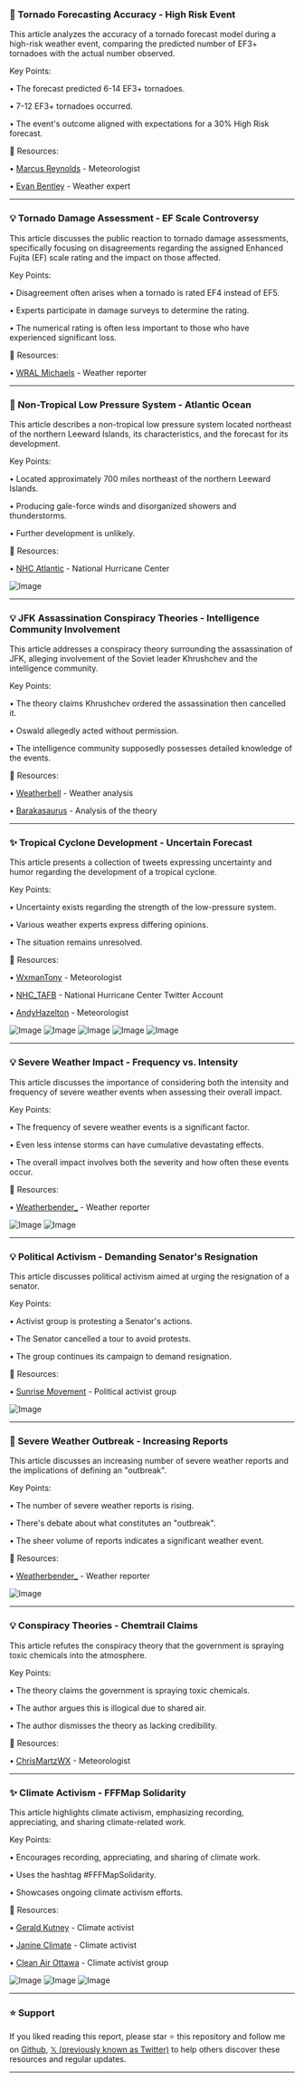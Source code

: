 ### 🤖 Tornado Forecasting Accuracy - High Risk Event

This article analyzes the accuracy of a tornado forecast model during a high-risk weather event, comparing the predicted number of EF3+ tornadoes with the actual number observed.


Key Points:

• The forecast predicted 6-14 EF3+ tornadoes.

• 7-12 EF3+ tornadoes occurred.

• The event's outcome aligned with expectations for a 30% High Risk forecast.


🔗 Resources:

• [Marcus Reynolds](https://x.com/marcusreynold19) - Meteorologist

• [Evan Bentley](https://x.com/evan_bentley) -  Weather expert


---
### 💡 Tornado Damage Assessment - EF Scale Controversy

This article discusses the public reaction to tornado damage assessments, specifically focusing on disagreements regarding the assigned Enhanced Fujita (EF) scale rating and the impact on those affected.


Key Points:

• Disagreement often arises when a tornado is rated EF4 instead of EF5.

•  Experts participate in damage surveys to determine the rating.

•  The numerical rating is often less important to those who have experienced significant loss.


🔗 Resources:

• [WRAL Michaels](https://x.com/WRAL_Michaels) - Weather reporter


---
### 🤖 Non-Tropical Low Pressure System - Atlantic Ocean

This article describes a non-tropical low pressure system located northeast of the northern Leeward Islands, its characteristics, and the forecast for its development.


Key Points:

• Located approximately 700 miles northeast of the northern Leeward Islands.

• Producing gale-force winds and disorganized showers and thunderstorms.

• Further development is unlikely.


🔗 Resources:

• [NHC Atlantic](https://x.com/NHC_Atlantic) - National Hurricane Center

![Image](https://pbs.twimg.com/media/GmQdtuNWsAAn2md?format=png&name=small)

---
### 💡 JFK Assassination Conspiracy Theories - Intelligence Community Involvement

This article addresses a conspiracy theory surrounding the assassination of JFK, alleging involvement of the Soviet leader Khrushchev and the intelligence community.


Key Points:

• The theory claims Khrushchev ordered the assassination then cancelled it.

•  Oswald allegedly acted without permission.

• The intelligence community supposedly possesses detailed knowledge of the events.


🔗 Resources:

• [Weatherbell](https://x.com/weatherbell) - Weather analysis

• [Barakasaurus](https://x.com/barakasaurus) -  Analysis of the theory


---
### ✨  Tropical Cyclone Development -  Uncertain Forecast

This article presents a collection of tweets expressing uncertainty and humor regarding the development of a tropical cyclone.


Key Points:

•  Uncertainty exists regarding the strength of the low-pressure system.

•  Various weather experts express differing opinions.

•  The situation remains unresolved.


🔗 Resources:

• [WxmanTony](https://x.com/WxmanTony) -  Meteorologist

• [NHC_TAFB](https://x.com/NHC_TAFB) -  National Hurricane Center Twitter Account

• [AndyHazelton](https://x.com/AndyHazelton) -  Meteorologist


![Image](https://pbs.twimg.com/media/GmRexT_WgAAElrh?format=jpg&name=small)
![Image](https://pbs.twimg.com/ext_tw_video_thumb/1901745011923832832/pu/img/zc0STzx0Rgncvn5o?format=jpg&name=120x120)
![Image](https://pbs.twimg.com/media/GmRbA4HWcAA-bKM?format=jpg&name=240x240)
![Image](https://pbs.twimg.com/media/GmRbA38X0AAxyyg?format=jpg&name=240x240)
![Image](https://pbs.twimg.com/media/GmRbA4NXUAAfTVt?format=jpg&name=120x120)

---
### 💡 Severe Weather Impact - Frequency vs. Intensity

This article discusses the importance of considering both the intensity and frequency of severe weather events when assessing their overall impact.


Key Points:

•  The frequency of severe weather events is a significant factor.

•  Even less intense storms can have cumulative devastating effects.

•  The overall impact involves both the severity and how often these events occur.


🔗 Resources:

• [Weatherbender_](https://x.com/weatherbender_) - Weather reporter


![Image](https://pbs.twimg.com/media/GmRObAKW8AAnAt8?format=jpg&name=small)
![Image](https://pbs.twimg.com/media/GmRO_evXMAAMun4?format=jpg&name=small)

---
### 💡 Political Activism -  Demanding Senator's Resignation

This article discusses political activism aimed at urging the resignation of a senator.


Key Points:

•  Activist group is protesting a Senator's actions.

•  The Senator cancelled a tour to avoid protests.

•  The group continues its campaign to demand resignation.



🔗 Resources:

• [Sunrise Movement](https://x.com/sunrisemvmt) -  Political activist group

![Image](https://pbs.twimg.com/media/GmRPXAzXkAAJf2a?format=jpg&name=small)

---
### 🤖 Severe Weather Outbreak - Increasing Reports

This article discusses an increasing number of severe weather reports and the implications of defining an "outbreak".


Key Points:

• The number of severe weather reports is rising.

• There's debate about what constitutes an "outbreak".

• The sheer volume of reports indicates a significant weather event.


🔗 Resources:

• [Weatherbender_](https://x.com/weatherbender_) - Weather reporter

![Image](https://pbs.twimg.com/media/GmRAOsRaMAA8-aI?format=jpg&name=small)

---
### 💡 Conspiracy Theories -  Chemtrail Claims

This article refutes the conspiracy theory that the government is spraying toxic chemicals into the atmosphere.


Key Points:

• The theory claims the government is spraying toxic chemicals.

•  The author argues this is illogical due to shared air.

•  The author dismisses the theory as lacking credibility.


🔗 Resources:

• [ChrisMartzWX](https://x.com/ChrisMartzWX) - Meteorologist


---
### ✨  Climate Activism -  FFFMap Solidarity

This article highlights climate activism, emphasizing recording, appreciating, and sharing climate-related work.



Key Points:

•  Encourages recording, appreciating, and sharing of climate work.

•  Uses the hashtag #FFFMapSolidarity.

•  Showcases ongoing climate activism efforts.



🔗 Resources:

• [Gerald Kutney](https://x.com/GeraldKutney) - Climate activist

• [Janine Climate](https://x.com/JanineClimate) - Climate activist

• [Clean Air Ottawa](https://x.com/cleanairottawa) - Climate activist group

![Image](https://pbs.twimg.com/media/GmQV-RMXYAEj73Z?format=jpg&name=small)
![Image](https://pbs.twimg.com/media/Gl9PWW7bcAAS5t9?format=jpg&name=360x360)
![Image](https://pbs.twimg.com/media/Gl9PWZNbYAADfYh?format=jpg&name=240x240)


---

### ⭐️ Support

If you liked reading this report, please star ⭐️ this repository and follow me on [Github](https://github.com/Drix10), [𝕏 (previously known as Twitter)](https://x.com/DRIX_10_) to help others discover these resources and regular updates.

---